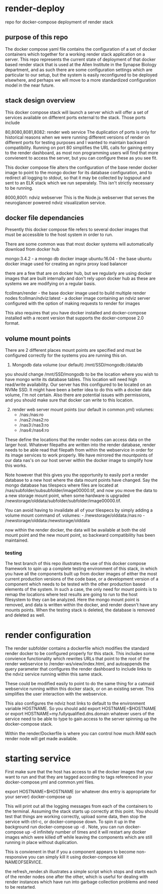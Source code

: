 # render-deploy
repo for docker-compose deployment of render stack

## purpose of this repo
The docker compose yaml file contains the configuration of a set of docker containers which together for a working render stack application on a server.  This repo represents the current state of deployment of that docker based render stack that is used at the Allen Institute in the Synapse Biology department, and as such there are some configuration settings which are particular to our setup, but the system is easily reconfigured to be deployed elsewhere, and perhaps we will move to a more standardized configuration model in the near future.

## stack design overview
This docker compose stack will launch a server which will offer a set of services available on different ports external to the stack.  Those ports include

80,8080,8081,8082: render web service
The duplication of ports is only for historical reasons when we were running different versions of render on different ports for testing purposes and I wanted to maintain backward compatibility.  Running on port 80 simplifies the URL calls for gaining entry to the render dashboard, as most non programming users will find that more convienent to access the server, but you can configure these as you see fit.

This docker compose file alters the configuration of the base render docker image to point to the mongo docker for its database configuration, and to redirect all logging to stdout, so that it may be collected by logspout and sent to an ELK stack which we run seperately.  This isn't strictly necessary to be running.

8000,8001: ndviz webserver
This is the Node.js webserver that serves the neuroglancer powered ndviz visualization service.

## docker file dependancies
Presently this docker compose file refers to several docker images that must be accessible to the host system in order to run. 

There are some common was that most docker systems will automatically download from docker hub

mongo:3.4.2 - a mongo db docker image
ubuntu:16.04 - the base ubuntu docker image used for creating an nginx proxy load balancer

there are a few that are on docker hub, but we regularly are using docker images that are built internally and don't rely upon docker hub as these are systems we are modifying on a regular basis.

fcollman/render - the base docker image used to build multiple render nodes
fcollman/ndviz:latest - a docker image containing an ndviz server configured with the option of making requests to render for images

This also requires that you have docker installed and docker-compose installed with a recent version that supports the docker-compose 2.0 format.

## volume mount points
There are 2 different places mount points are specified and must be configured correctly for the systems you are running this on.

1) Mongodb data volume
(our default)
/mnt/SSD/mongodb:/data/db

you should change /mnt/SSD/mongodb to be the location where you wish to have mongo write its database tables.  This location will need high read/write availability.  Our server has this configured to be located on an NVMe SSD.  It might have been a better idea to do this with a docker data volume, I'm not certain.  Also there are potential issues with permissions, and you should make sure that docker can write to this location.

2) render web server mount points
(our default in common.yml)
volumes:
    - /nas:/nas:ro
    - /nas2:/nas2:ro
    - /nas3:/nas3:ro
    - /nas4:/nas4:ro

These define the locations that the render nodes can access data on the larger host.  Whatever filepaths are written into the render database, render needs to be able read that filepath from within the webservice in order for its image services to work properly.  We have mirrored the mountpoints of our data nas's on our host server within the docker image to simplify how this works.  

Note however that this gives you the opportunity to easily port a render database to a new host where the data mount points have changed.  Say the mongo database has tilespecs where files are located at /nas/subfolder/subsubfolder/image00000.tif, and now you move the data to a new storage mount point, when some hardware is upgraded   /newstorage/olddata/subfolder/subfolder/image00000.tif.

You can avoid having to invalidate all of your tilespecs by simply adding a volume mount command of.
volumes:
    - /newstorage/olddata:/nas:ro
    - /newstorage/olddata:/newstorage/olddata

now within the render docker, the data will be available at both the old mount point and the new mount point, so backward compatibility has been maintained.

### testing
The test branch of this repo illustrates the use of this docker compose framework to spin up a complete testing environment of this stack, in which you have all the components built up from docker images of either the most current production versions of the code base, or a development version of a component which needs to be tested with the other production based elements of the system.  In such a case, the only need for mount points is to remap the locations where test results are going to run to the host filesystem to they can be analyzed.  Here the mongo mount point is removed, and data is written within the docker, and render doesn't have any mounts points.  When the testing stack is deleted, the database is removed and deleted as well.

# render configuration
The render subfolder contains a dockerfile which modifies the standard render docker to be configured properly for this stack.   This includes some convience functionality which rewrites URLs that point to the root of the render webservice to /render-ws/view/index.html, and autoappends the query parameter that configures the render dashboard to include links to the ndviz service running within this same stack.  

These could be modified easily to point to do the same thing for a catmaid webservice running within this docker stack, or on an existing server.  This simplifies the user interaction with the webservice.

This also configures the ndviz host links to default to the environment variable HOSTNAME.  So you should add export HOSTNAME=$HOSTNAME or export HOSTNAME=my.fullyqualified.dns.domain
whatever users of the service need to be able to type to gain access to the server spinning up the docker-compose stack.

Within the render/Dockerfile is where you can control how much RAM each render node will get made available.  

# starting service
First make sure that the host has access to all the docker images that you want to run
and that they are tagged according to tags referenced in your docker-compose.yml and common.yml files.

export HOSTNAME=$HOSTNAME (or whatever dns entry is appropriate for your server)
docker-compose up

This will print out all the logging messages from each of the containers to the terminal.  Assuming the stack starts up correctly at this point. You should test that things are working correctly, upload some data, then stop the service with ctrl-c, or docker-compose down.  To spin it up in the background run
docker-compose up -d
.  Note, you can run docker-compose up -d infinitely number of times and it will restart any docker images which were killed off while leaving the components which are still running in place without duplication.

This is convienent in that if you a component appears to become non-responsive you can simply kill it using docker-compose kill NAMEOFSERVICE.

the refresh_render.sh illustrates a simple script which stops and starts each of the render nodes one after the other, which is useful for dealing with render instances which have run into garbage collection problems and need to be restarted.

